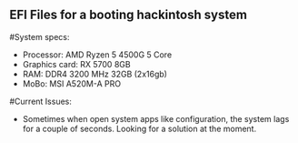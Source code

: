 ## EFI Files for a booting hackintosh system

#System specs: 

- Processor: AMD Ryzen 5 4500G 5 Core
- Graphics card: RX 5700 8GB
- RAM: DDR4 3200 MHz 32GB (2x16gb)
- MoBo: MSI A520M-A PRO

#Current Issues: 

- Sometimes when open system apps like configuration, the system lags for a couple of seconds. Looking for a solution at the moment. 
